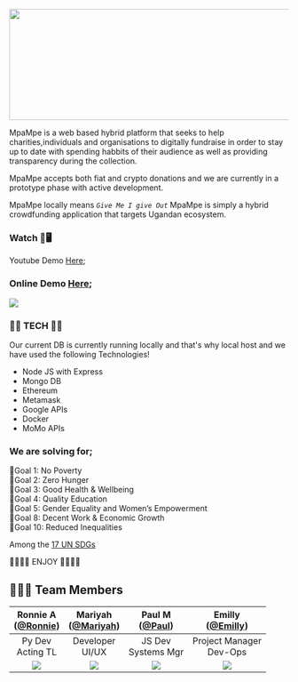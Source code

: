 <p align="center">
  <img width="600" height="200" src="https://github.com/Ronlin1/home/blob/main/logo-header.png">
</p>

MpaMpe is a web based hybrid platform that seeks to help charities,individuals and organisations to digitally fundraise in order to stay up to date with spending habbits of their audience as well as providing transparency during the collection.

MpaMpe accepts both fiat and crypto donations and we are currently in a prototype phase with active development. 

MpaMpe locally means *```Give Me I give Out```* MpaMpe is simply a hybrid crowdfunding application that targets Ugandan ecosystem.

### Watch 🎥🖥
Youtube Demo [Here](https://www.youtube.com/watch?v=_alVdFr93s8);


### Online Demo [Here](https://mpampe.com); 

![](https://github.com/Ronlin1/home/blob/main/MultiUI.png)

### 🚩🚩 TECH 🚩🚩

Our current DB is currently running locally and that's why local host and we have used the following Technologies! <br>
* Node JS with Express
* Mongo DB
* Ethereum 
* Metamask
* Google APIs
* Docker
* MoMo APIs

### We are solving for;

📌Goal 1: No Poverty <br>
📌Goal 2: Zero Hunger <br>
📌Goal 3: Good Health & Wellbeing <br>
📌Goal 4: Quality Education <br>
📌Goal 5: Gender Equality and Women’s Empowerment <br>
📌Goal 8: Decent Work & Economic Growth <br>
📌Goal 10: Reduced Inequalities <br>

Among the [17 UN SDGs](https://sdgs.un.org/goals)

🚀🚀🚀🚀 ENJOY 🚀🚀🚀🚀

## 🙆‍♀😍 Team Members
|Ronnie A<br/>([@Ronnie](https://github.com/Ronlin1))|Mariyah<br/>([@Mariyah](https://github.com/MariyahLuz))|Paul M<br/>([@Paul](https://github.com/paulgrammer))|Emilly<br/>([@Emilly](https://github.com/maqamylee0))|
|:----------:|:----------:|:----------:|:----------:|
|Py Dev<br/>Acting TL|Developer<br/>UI/UX|JS Dev<br/> Systems Mgr |Project Manager<br/>Dev-Ops|
|![](https://github.com/Ronlin1.png)|![](https://github.com/MariyahLuz.png)|![](https://github.com/Ronlin1/home/blob/main/paul.jpg)|![](https://github.com/Ronlin1/home/blob/main/Emilly.jpg)|

<br/><br/>
